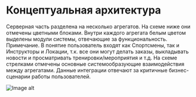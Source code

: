 # Концептуальная архитектура 
Серверная часть разделена на несколько агрегатов. На схеме ниже они отмечены цветными блоками. Внутри каждого агрегата белым цветом выделены модули системы, отвечающие за функциональность. 
Примечание. В понятие пользователь входят как Спортсмены, так и Инструкторы и Локации, т.к. все они могут делать заказы, выкладывать новости и просматривать тренировки/мероприятия и т.д.
На схеме стрелками отмечены основные системообразующие взаимодействия между агрегатами. Данные интеграции отвечают за критичные бизнес-сценарии работы пользователей. 

![Image alt](https://github.com/chukichaeva/supercoolarchitectdiploma/image/main/concept.png)
